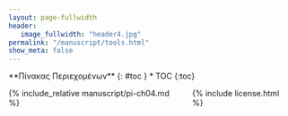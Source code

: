 ```yaml
---
layout: page-fullwidth
header:
   image_fullwidth: "header4.jpg"
permalink: "/manuscript/tools.html"
show_meta: false
---
```


<div class="row">
<div class="medium-4 medium-push-8 columns" markdown="1">
<div class="panel radius" markdown="1">
**Πίνακας Περιεχομένων**
{: #toc }
*  TOC
{:toc}
</div>
</div><!-- /.medium-4.columns -->

<div class="medium-8 medium-pull-4 columns" markdown="1">

{% include_relative manuscript/pi-ch04.md %}

{% include license.html %}

</div><!-- /.medium-8.columns -->
</div><!-- /.row -->
